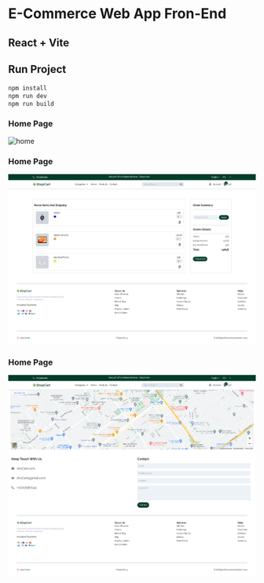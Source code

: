 # E-Commerce Web App Fron-End
## React + Vite
## Run Project
```bach
npm install
npm run dev
npm run build
```
### Home Page
![home](/public/home.png)

### Home Page
![cart](/public/cart.png)

### Home Page
![contact](/public/contact.png)